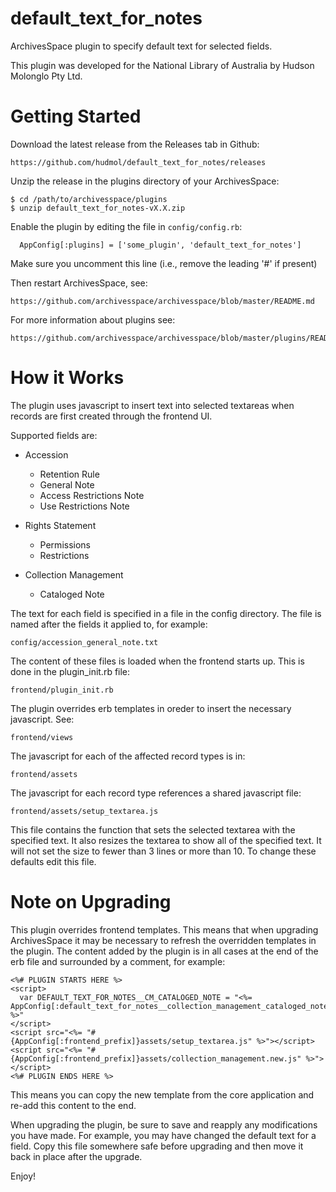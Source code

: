 default_text_for_notes
======================

ArchivesSpace plugin to specify default text for selected fields.

This plugin was developed for the National Library of Australia by Hudson Molonglo Pty Ltd.


# Getting Started

Download the latest release from the Releases tab in Github:

    https://github.com/hudmol/default_text_for_notes/releases

Unzip the release in the plugins directory of your ArchivesSpace:

    $ cd /path/to/archivesspace/plugins
    $ unzip default_text_for_notes-vX.X.zip

Enable the plugin by editing the file in `config/config.rb`:

      AppConfig[:plugins] = ['some_plugin', 'default_text_for_notes']

Make sure you uncomment this line (i.e., remove the leading '#' if present)

Then restart ArchivesSpace, see:

    https://github.com/archivesspace/archivesspace/blob/master/README.md

For more information about plugins see:

    https://github.com/archivesspace/archivesspace/blob/master/plugins/README.md


# How it Works

The plugin uses javascript to insert text into selected textareas when records are first created
through the frontend UI.

Supported fields are:

- Accession
  - Retention Rule
  - General Note
  - Access Restrictions Note
  - Use Restrictions Note

- Rights Statement
  - Permissions
  - Restrictions

- Collection Management
  - Cataloged Note

The text for each field is specified in a file in the config directory.
The file is named after the fields it applied to, for example:

    config/accession_general_note.txt

The content of these files is loaded when the frontend starts up. This is done in the plugin_init.rb file:

    frontend/plugin_init.rb

The plugin overrides erb templates in oreder to insert the necessary javascript. See:

    frontend/views

The javascript for each of the affected record types is in:

    frontend/assets

The javascript for each record type references a shared javascript file:

    frontend/assets/setup_textarea.js

This file contains the function that sets the selected textarea with the specified text.
It also resizes the textarea to show all of the specified text. It will not set the size to
fewer than 3 lines or more than 10. To change these defaults edit this file.


# Note on Upgrading

This plugin overrides frontend templates. This means that when upgrading ArchivesSpace it may be necessary
to refresh the overridden templates in the plugin. The content added by the plugin is in all cases at
the end of the erb file and surrounded by a comment, for example:

    <%# PLUGIN STARTS HERE %>
    <script>
      var DEFAULT_TEXT_FOR_NOTES__CM_CATALOGED_NOTE = "<%= AppConfig[:default_text_for_notes__collection_management_cataloged_note] %>"
    </script>
    <script src="<%= "#{AppConfig[:frontend_prefix]}assets/setup_textarea.js" %>"></script>
    <script src="<%= "#{AppConfig[:frontend_prefix]}assets/collection_management.new.js" %>"></script>
    <%# PLUGIN ENDS HERE %>

This means you can copy the new template from the core application and re-add this content to the end.


When upgrading the plugin, be sure to save and reapply any modifications you have made.
For example, you may have changed the default text for a field.
Copy this file somewhere safe before upgrading and then move it back in place after the upgrade.

Enjoy!
